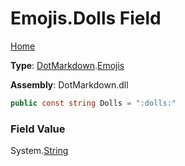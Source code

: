 # Emojis\.Dolls Field

[Home](../../../README.md)

**Type**: [DotMarkdown](../../README.md)\.[Emojis](../README.md)

**Assembly**: DotMarkdown\.dll

```csharp
public const string Dolls = ":dolls:"
```

### Field Value

System\.[String](https://docs.microsoft.com/en-us/dotnet/api/system.string)